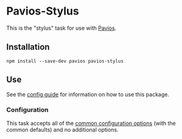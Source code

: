 # Pavios-Stylus

This is the "stylus" task for use with [Pavios](https://npmjs.org/package/pavios).

## Installation

```
npm install --save-dev pavios pavios-stylus
```

## Use

See the [config guide](https://github.com/rioc0719/pavios#config-guide) for information on how to use this package.

### Configuration

This task accepts all of the [common configuration options](https://github.com/rioc0719/pavios#default-config) (with the common defaults) and no additional options.
